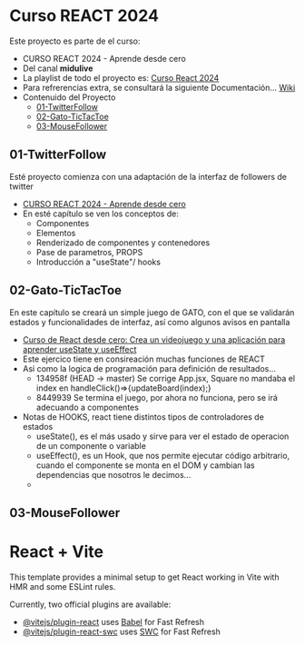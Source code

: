 # Curso REACT 2024
Este proyecto es parte de el curso:
* CURSO REACT 2024 - Aprende desde cero
* Del canal **midulive**
* La playlist de todo el proyecto es: [Curso React 2024](https://www.youtube.com/playlist?list=PLUofhDIg_38q4D0xNWp7FEHOTcZhjWJ29)
* Para refrerencias extra, se consultará la siguiente Documentación... [Wiki](https://www.reactjs.wiki)
* Contenuido del Proyecto
  + [01-TwitterFollow](#01-twitterfollow)
  + [02-Gato-TicTacToe](#02-gato-tictactoe)
  + [03-MouseFollower](#03-mousefollower)

## 01-TwitterFollow
Esté proyecto comienza con una adaptación de la interfaz de followers de twitter
* [CURSO REACT 2024 - Aprende desde cero](https://www.youtube.com/watch?v=7iobxzd_2wY)
* En esté capítulo se ven los conceptos de:
  + Componentes
  + Elementos
  + Renderizado de componentes y contenedores
  + Pase de parametros, PROPS
  + Introducción a "useState"/ hooks

## 02-Gato-TicTacToe
En este capítulo se creará un simple juego de GATO, con el que se validarán estados y funcionalidades de interfaz, así como algunos avisos en pantalla
* [Curso de React desde cero: Crea un videojuego y una aplicación para aprender useState y useEffect
](https://www.youtube.com/watch?v=qkzcjwnueLA)
* Este ejercico tiene en consireación muchas funciones de REACT
* Asi como la logica de programación para definición de resultados...
  + 134958f (HEAD -> master) Se corrige App.jsx, Square no mandaba el index en handleClick()=>{updateBoard(index);}
  + 8449939 Se termina el juego, por ahora no funciona, pero se irá adecuando a componentes
* Notas de HOOKS, react tiene distintos tipos de controladores de estados
  + useState(), es el más usado y sirve para ver el estado de operacion de un componente o variable
  + useEffect(), es un Hook, que nos permite ejecutar código arbitrario, cuando el componente se monta en el DOM y cambian las dependencias que nosotros le decimos...
  + 

## 03-MouseFollower

# React + Vite
This template provides a minimal setup to get React working in Vite with HMR and some ESLint rules.

Currently, two official plugins are available:
- [@vitejs/plugin-react](https://github.com/vitejs/vite-plugin-react/blob/main/packages/plugin-react/README.md) uses [Babel](https://babeljs.io/) for Fast Refresh
- [@vitejs/plugin-react-swc](https://github.com/vitejs/vite-plugin-react-swc) uses [SWC](https://swc.rs/) for Fast Refresh
